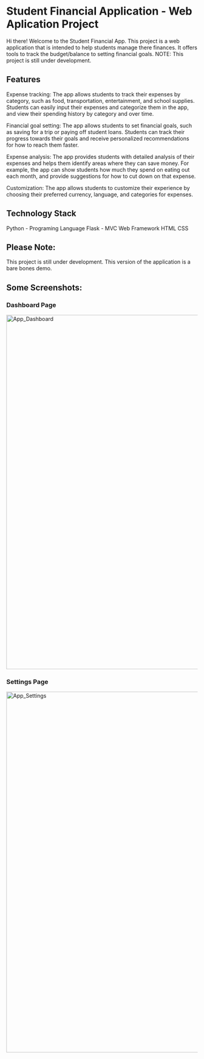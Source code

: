 # Student Financial Application  - Web Aplication Project
Hi there! Welcome to the Student Financial App. This project is a web application that is intended to help students manage there finances. It offers tools to track the budget/balance to setting financial goals. NOTE: This project is still under development.
## Features

Expense tracking: The app allows students to track their expenses by category, such as food, transportation, entertainment, and school supplies. Students can easily input their expenses and categorize them in the app, and view their spending history by category and over time.

Financial goal setting: The app allows students to set financial goals, such as saving for a trip or paying off student loans. Students can track their progress towards their goals and receive personalized recommendations for how to reach them faster.

Expense analysis: The app provides students with detailed analysis of their expenses and helps them identify areas where they can save money. For example, the app can show students how much they spend on eating out each month, and provide suggestions for how to cut down on that expense.

Customization: The app allows students to customize their experience by choosing their preferred currency, language, and categories for expenses.

## Technology Stack
Python - Programing Language
Flask - MVC Web Framework
HTML
CSS

## Please Note:
This project is still under development. This version of the application is a bare bones demo.

## Some Screenshots:
### Dashboard Page
<img width="931" alt="App_Dashboard" src="https://user-images.githubusercontent.com/67921530/236287943-fc83c266-66c8-4aa4-b031-cd8b1d3720bb.PNG">


### Settings Page
<img width="948" alt="App_Settings" src="https://user-images.githubusercontent.com/67921530/236287967-3fe21b7a-98e0-4a6b-8dcc-542eba1646e4.PNG">
